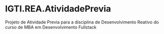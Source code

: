 # IGTI.REA.AtividadePrevia
Projeto de Atividade Previa para a disciplina de Desenvolvimento Reativo do curso de MBA em Desenvolvimento Fullstack
